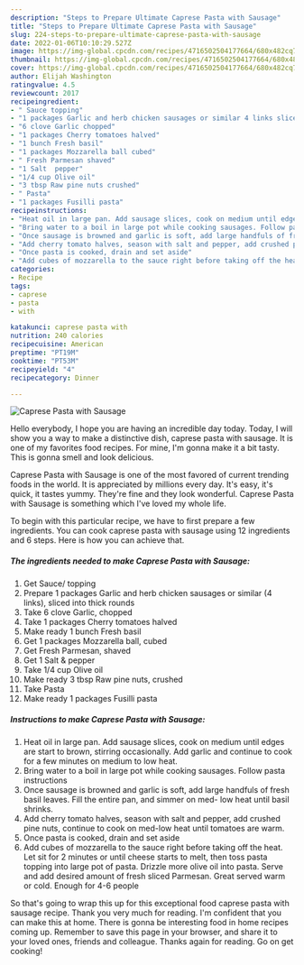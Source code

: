 ```yaml
---
description: "Steps to Prepare Ultimate Caprese Pasta with Sausage"
title: "Steps to Prepare Ultimate Caprese Pasta with Sausage"
slug: 224-steps-to-prepare-ultimate-caprese-pasta-with-sausage
date: 2022-01-06T10:10:29.527Z
image: https://img-global.cpcdn.com/recipes/4716502504177664/680x482cq70/caprese-pasta-with-sausage-recipe-main-photo.jpg
thumbnail: https://img-global.cpcdn.com/recipes/4716502504177664/680x482cq70/caprese-pasta-with-sausage-recipe-main-photo.jpg
cover: https://img-global.cpcdn.com/recipes/4716502504177664/680x482cq70/caprese-pasta-with-sausage-recipe-main-photo.jpg
author: Elijah Washington
ratingvalue: 4.5
reviewcount: 2017
recipeingredient:
- " Sauce topping"
- "1 packages Garlic and herb chicken sausages or similar 4 links sliced into thick rounds"
- "6 clove Garlic chopped"
- "1 packages Cherry tomatoes halved"
- "1 bunch Fresh basil"
- "1 packages Mozzarella ball cubed"
- " Fresh Parmesan shaved"
- "1 Salt  pepper"
- "1/4 cup Olive oil"
- "3 tbsp Raw pine nuts crushed"
- " Pasta"
- "1 packages Fusilli pasta"
recipeinstructions:
- "Heat oil in large pan. Add sausage slices, cook on medium until edges are start to brown, stirring occasionally.  Add garlic and continue to cook for a few minutes on medium to low heat."
- "Bring water to a boil in large pot while cooking sausages. Follow pasta instructions"
- "Once sausage is browned and garlic is soft, add large handfuls of fresh basil leaves. Fill the entire pan, and simmer on med- low heat until basil shrinks."
- "Add cherry tomato halves, season with salt and pepper, add crushed pine nuts, continue to cook on med-low heat until tomatoes are warm."
- "Once pasta is cooked, drain and set aside"
- "Add cubes of mozzarella to the sauce right before taking off the heat. Let sit for 2 minutes or until cheese starts to melt, then toss pasta topping into large pot of pasta. Drizzle more olive oil into pasta. Serve and add desired amount of fresh sliced Parmesan. Great served warm or cold. Enough for 4-6 people"
categories:
- Recipe
tags:
- caprese
- pasta
- with

katakunci: caprese pasta with 
nutrition: 240 calories
recipecuisine: American
preptime: "PT19M"
cooktime: "PT53M"
recipeyield: "4"
recipecategory: Dinner

---
```



![Caprese Pasta with Sausage](https://img-global.cpcdn.com/recipes/4716502504177664/680x482cq70/caprese-pasta-with-sausage-recipe-main-photo.jpg)

Hello everybody, I hope you are having an incredible day today. Today, I will show you a way to make a distinctive dish, caprese pasta with sausage. It is one of my favorites food recipes. For mine, I'm gonna make it a bit tasty. This is gonna smell and look delicious.



Caprese Pasta with Sausage is one of the most favored of current trending foods in the world. It is appreciated by millions every day. It's easy, it's quick, it tastes yummy. They're fine and they look wonderful. Caprese Pasta with Sausage is something which I've loved my whole life.


To begin with this particular recipe, we have to first prepare a few ingredients. You can cook caprese pasta with sausage using 12 ingredients and 6 steps. Here is how you can achieve that.

<!--inarticleads1-->

##### The ingredients needed to make Caprese Pasta with Sausage:

1. Get  Sauce/ topping
1. Prepare 1 packages Garlic and herb chicken sausages or similar (4 links), sliced into thick rounds
1. Take 6 clove Garlic, chopped
1. Take 1 packages Cherry tomatoes halved
1. Make ready 1 bunch Fresh basil
1. Get 1 packages Mozzarella ball, cubed
1. Get  Fresh Parmesan, shaved
1. Get 1 Salt &amp; pepper
1. Take 1/4 cup Olive oil
1. Make ready 3 tbsp Raw pine nuts, crushed
1. Take  Pasta
1. Make ready 1 packages Fusilli pasta




<!--inarticleads2-->

##### Instructions to make Caprese Pasta with Sausage:

1. Heat oil in large pan. Add sausage slices, cook on medium until edges are start to brown, stirring occasionally.  Add garlic and continue to cook for a few minutes on medium to low heat.
1. Bring water to a boil in large pot while cooking sausages. Follow pasta instructions
1. Once sausage is browned and garlic is soft, add large handfuls of fresh basil leaves. Fill the entire pan, and simmer on med- low heat until basil shrinks.
1. Add cherry tomato halves, season with salt and pepper, add crushed pine nuts, continue to cook on med-low heat until tomatoes are warm.
1. Once pasta is cooked, drain and set aside
1. Add cubes of mozzarella to the sauce right before taking off the heat. Let sit for 2 minutes or until cheese starts to melt, then toss pasta topping into large pot of pasta. Drizzle more olive oil into pasta. Serve and add desired amount of fresh sliced Parmesan. Great served warm or cold. Enough for 4-6 people




So that's going to wrap this up for this exceptional food caprese pasta with sausage recipe. Thank you very much for reading. I'm confident that you can make this at home. There is gonna be interesting food in home recipes coming up. Remember to save this page in your browser, and share it to your loved ones, friends and colleague. Thanks again for reading. Go on get cooking!
